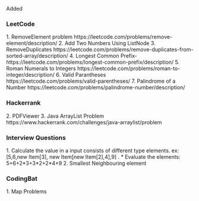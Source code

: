 Added 

<h3>LeetCode</h3>
1. RemoveElement problem https://leetcode.com/problems/remove-element/description/
2. Add Two Numbers Using ListNode
3. RemoveDuplicates https://leetcode.com/problems/remove-duplicates-from-sorted-array/description/
4. Longest Common Prefix- https://leetcode.com/problems/longest-common-prefix/description/
5. Roman Numerals to Integers https://leetcode.com/problems/roman-to-integer/description/
6. Valid Parantheses https://leetcode.com/problems/valid-parentheses/
7. Palindrome of a Number https://leetcode.com/problems/palindrome-number/description/

<h3>Hackerrank</h3>
2. PDFViewer
3. Java ArrayList Problem https://www.hackerrank.com/challenges/java-arraylist/problem

<h3>Interview Questions</h3>
1. Calculate the value in a input consists of different type elements. ex: [5,6,new Item[3], new Item[new Item[2],4],9] .
     *  Evaluate the elements: 5+6+2*3+3*2+2*4+9
2. Smallest Neighbouring element

<h3>CodingBat</h3>
1. Map Problems


